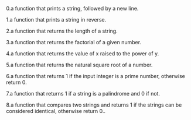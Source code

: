 0.a function that prints a string, followed by a new line.

1.a function that prints a string in reverse.

2.a function that returns the length of a string.

3.a function that returns the factorial of a given number.

4.a function that returns the value of x raised to the power of y.

5.a function that returns the natural square root of a number.

6.a function that returns 1 if the input integer is a prime number, otherwise return 0.

7.a function that returns 1 if a string is a palindrome and 0 if not.

8.a function that compares two strings and returns 1 if the strings can be considered identical, otherwise return 0..
